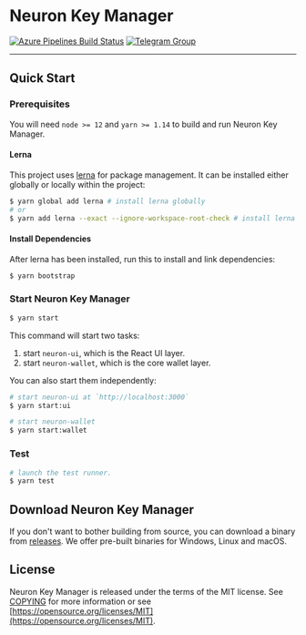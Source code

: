 # Neuron Key Manager

[![Azure Pipelines Build Status](https://dev.azure.com/nervosnetwork/neuron/_apis/build/status/nervosnetwork.neuron-key-manager?branchName=develop)](https://dev.azure.com/nervosnetwork/neuron-key-manager/_build/latest?definitionId=8&branchName=develop)
[![Telegram Group](https://cdn.rawgit.com/Patrolavia/telegram-badge/8fe3382b/chat.svg)](https://t.me/nervos_ckb_dev)

---

## Quick Start

### Prerequisites

You will need `node >= 12` and `yarn >= 1.14` to build and run Neuron Key Manager.

#### Lerna

This project uses [lerna](https://github.com/lerna/lerna/) for package management. It can be installed either globally or locally within the project:

```sh
$ yarn global add lerna # install lerna globally
# or
$ yarn add lerna --exact --ignore-workspace-root-check # install lerna locally within the project
```

#### Install Dependencies

After lerna has been installed, run this to install and link dependencies:

```sh
$ yarn bootstrap
```

### Start Neuron Key Manager

```sh
$ yarn start
```

This command will start two tasks:

1. start `neuron-ui`, which is the React UI layer.
2. start `neuron-wallet`, which is the core wallet layer.

You can also start them independently:

```sh
# start neuron-ui at `http://localhost:3000`
$ yarn start:ui
```

```sh
# start neuron-wallet
$ yarn start:wallet
```

### Test

```sh
# launch the test runner.
$ yarn test
```

## Download Neuron Key Manager

If you don't want to bother building from source, you can download a binary from [releases](https://github.com/nervosnetwork/neuron-key-manager/releases). We offer pre-built binaries for Windows, Linux and macOS.

## License

Neuron Key Manager is released under the terms of the MIT license. See [COPYING](COPYING) for more information or see [https://opensource.org/licenses/MIT](https://opensource.org/licenses/MIT).
